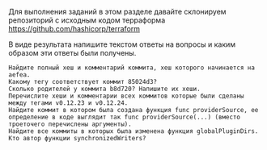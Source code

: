 Для выполнения заданий в этом разделе давайте склонируем репозиторий с исходным кодом терраформа https://github.com/hashicorp/terraform

В виде результата напишите текстом ответы на вопросы и каким образом эти ответы были получены.

    Найдите полный хеш и комментарий коммита, хеш которого начинается на aefea.
    Какому тегу соответствует коммит 85024d3?
    Сколько родителей у коммита b8d720? Напишите их хеши.
    Перечислите хеши и комментарии всех коммитов которые были сделаны между тегами v0.12.23 и v0.12.24.
    Найдите коммит в котором была создана функция func providerSource, ее определение в коде выглядит так func providerSource(...) (вместо троеточего перечислены аргументы).
    Найдите все коммиты в которых была изменена функция globalPluginDirs.
    Кто автор функции synchronizedWriters?

